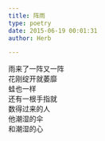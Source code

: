 ```yaml
---  
title: 阵雨  
type: poetry  
date: 2015-06-19 00:01:31  
author: Herb  

---  
```

雨来了一阵又一阵  
花刚绽开就萎靡  
蛙也一样  
还有一根手指就  
数得过来的人  
他潮湿的伞  
和潮湿的心